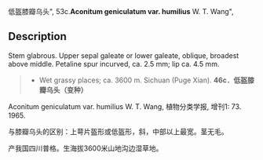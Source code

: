 低盔膝瓣乌头",
53c.**Aconitum geniculatum var. humilius** W. T. Wang",

## Description
Stem glabrous. Upper sepal galeate or lower galeate, oblique, broadest above middle. Petaline spur incurved, ca. 2.5 mm; lip ca. 4.5 mm.

> * Wet grassy places; ca. 3600 m. Sichuan (Puge Xian).
**46c．低盔膝瓣乌头（变种）**

Aconitum geniculatum var. humilius W. T. Wang, 植物分类学报, 增刊1: 73. 1965.

与膝瓣乌头的区别：上萼片盔形或低盔形，斜，中部以上最宽。茎无毛。

产我国四川普格。生海拔3600米山地沟边湿草地。
